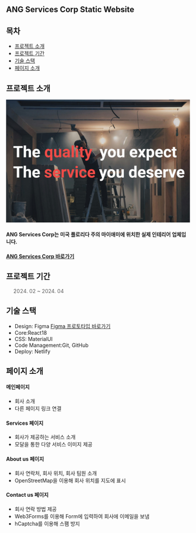 ## ANG Services Corp Static Website

## 목차
- [프로젝트 소개](#-프로젝트-소개)
- [프로젝트 기간](#-프로젝트-기간)
- [기술 스택](#-기술-스택)
- [페이지 소개](#-페이지-소개)

## 프로젝트 소개
<div>
  <img width="600" alt="image" src="./public/ogimage.jpeg">
</div>

#### ANG Services Corp는 미국 플로리다 주의 마이애미에 위치한 실제 인테리어 업체입니다.
#### [ANG Services Corp 바로가기](https://angservicescorp.com/)

## 프로젝트 기간

> 2024. 02 ~ 2024. 04

## 기술 스택
- Design: Figma [Figma 프로토타입 바로가기](https://www.figma.com/proto/kWHx6JobUET8md1GvhlbYC/Untitled?node-id=427-5&t=68Ezd1Z5hbNa26u8-1)
- Core:React18
- CSS: MaterialUI
- Code Management:Git, GitHub
- Deploy: Netlify

## 페이지 소개

#### 메인페이지 
- 회사 소개
- 다른 페이지 링크 연결
#### Services 페이지 
- 회사가 제공하는 서비스 소개
- 모달을 통한 다양 서비스 이미지 제공
#### About us 페이지
- 회사 연락처, 회사 위치, 회사 팀원 소개
- OpenStreetMap을 이용해 회사 위치를 지도에 표시
#### Contact us 페이지 
- 회사 연락 방법 제공
- Web3Forms를 이용해 Form에 입력하여 회사에 이메일을 보냄
- hCaptcha를 이용해 스팸 방지
